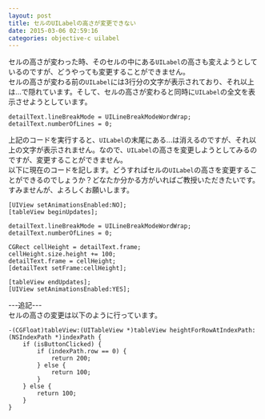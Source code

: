 ```yaml
---
layout: post
title: セルのUILabelの高さが変更できない
date: 2015-03-06 02:59:16
categories: objective-c uilabel
---
```

<p>セルの高さが変わった時、そのセルの中にある<code>UILabel</code>の高さも変えようとしているのですが、どうやっても変更することができません。<br>
セルの高さが変わる前の<code>UILabel</code>には3行分の文字が表示されており、それ以上は...で隠れています。そして、セルの高さが変わると同時に<code>UILabel</code>の全文を表示させようとしています。</p>

<pre><code>detailText.lineBreakMode = UILineBreakModeWordWrap;
detailText.numberOfLines = 0;
</code></pre>

<p>上記のコードを実行すると、<code>UILabel</code>の末尾にある...は消えるのですが、それ以上の文字が表示されません。なので、<code>UILabel</code>の高さを変更しようとしてみるのですが、変更することができません。<br>
以下に現在のコードを記します。どうすればセルの<code>UILabel</code>の高さを変更することができるのでしょうか？どなたか分かる方がいればご教授いただきたいです。すみませんが、よろしくお願いします。</p>

<pre><code>[UIView setAnimationsEnabled:NO];
[tableView beginUpdates];

detailText.lineBreakMode = UILineBreakModeWordWrap;
detailText.numberOfLines = 0;

CGRect cellHeight = detailText.frame;
cellHeight.size.height += 100;
detailText.frame = cellHeight;
[detailText setFrame:cellHeight];

[tableView endUpdates];
[UIView setAnimationsEnabled:YES];
</code></pre>

<p>---追記---<br>
セルの高さの変更は以下のように行っています。</p>

<pre><code>-(CGFloat)tableView:(UITableView *)tableView heightForRowAtIndexPath:(NSIndexPath *)indexPath {
    if (isButtonClicked) {
        if (indexPath.row == 0) {
            return 200;
        } else {
            return 100;
        }
    } else {
        return 100;
    }
}
</code></pre>
